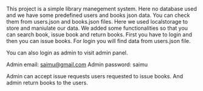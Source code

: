 This project is a simple library manegement system.
Here no database used and we have some predefined users and books json data.
You can check them from users.json and books.json files.
Here we used localstorage to store and maniulate our data.
We added some functionalities so that you can search book, issue book and return books.
First you have to login and then you can issue books.
For login you will find data from users.json file.

You can also login as admin to visit admin panel.

Admin email: saimu@gmail.com
Admin password: saimu

Admin can accept issue requests users requested to issue books.
And admin return books to the users.
